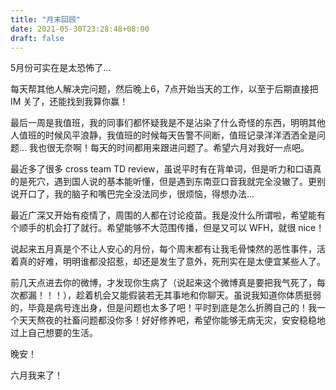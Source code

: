 ```yaml
---
title: "月末回顾"
date: 2021-05-30T23:28:48+08:00
draft: false
---
```


5月份可实在是太恐怖了...

每天帮其他人解决完问题，然后晚上6，7点开始当天的工作，以至于后期直接把 IM 关了，还能找到我算你赢！

最后一周是我值班，我的同事们都怀疑我是不是沾染了什么奇怪的东西，明明其他人值班的时候风平浪静，我值班的时候每天告警不间断，值班记录洋洋洒洒全是问题... 我也很无奈啊！每天的时间都用来跟进问题了。希望六月对我好一点吧。

最近多了很多 cross team TD review，虽说平时有在背单词，但是听力和口语真的是死穴，遇到国人说的基本能听懂，但是遇到东南亚口音我就完全没辙了。更别说开口了，我的脑子和嘴巴完全没法同步，很烦恼，得想办法...

最近广深又开始有疫情了，周围的人都在讨论疫苗。我是没什么所谓啦，希望能有个顺手的机会打了就行。希望能够不大范围传播，但是又可以 WFH，就很 nice！

说起来五月真是个不让人安心的月份，每个周末都有让我毛骨悚然的恶性事件，活着真的好难，明明谁都没招惹，却还是发生了意外，死刑实在是太便宜某些人了。

前几天点进去你的微博，才发现你生病了（说起来这个微博真是要把我气死了，每次都漏！！！），趁着机会又能假装若无其事地和你聊天。虽说我知道你体质挺弱的，毕竟是病号连出身，但是问题也太多了吧！平时到底是怎么折腾自己的！我一个天天熬夜的社畜问题都没你多！好好修养吧，希望你能够无病无灾，安安稳稳地过上自己想要的生活。

晚安！

六月我来了！

